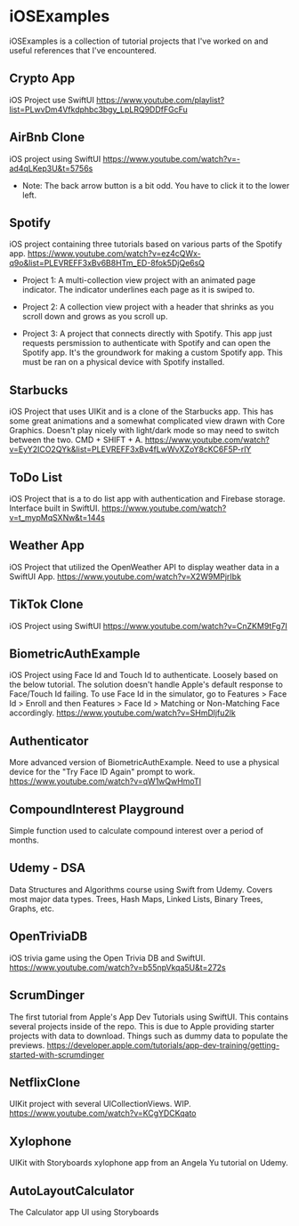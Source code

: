 # iOSExamples
iOSExamples is a collection of tutorial projects that I've worked on and useful references that I've encountered.  

## Crypto App
iOS Project use SwiftUI
https://www.youtube.com/playlist?list=PLwvDm4Vfkdphbc3bgy_LpLRQ9DDfFGcFu


## AirBnb Clone
iOS project using SwiftUI
https://www.youtube.com/watch?v=-ad4qLKep3U&t=5756s
* Note: The back arrow button is a bit odd. You have to click it to the lower left. 


## Spotify
iOS project containing three tutorials based on various parts of the Spotify app. 
https://www.youtube.com/watch?v=ez4cQWx-q9o&list=PLEVREFF3xBv6B8HTm_ED-8fok5DjQe6sQ

- Project 1: A multi-collection view project with an animated page indicator. The indicator underlines each page as it is swiped to. 

- Project 2: A collection view project with a header that shrinks as you scroll down and grows as you scroll up. 

- Project 3: A project that connects directly with Spotify. This app just requests persmission to authenticate with Spotify and can open the Spotify app. It's the groundwork for making a custom Spotify app. This must be ran on a physical device with Spotify installed. 


## Starbucks
iOS Project that uses UIKit and is a clone of the Starbucks app. This has some great animations and a somewhat complicated view drawn with Core Graphics. Doesn't play nicely with light/dark mode so may need to switch between the two. CMD + SHIFT + A.
https://www.youtube.com/watch?v=EyY2ICO2QYk&list=PLEVREFF3xBv4fLwWvXZoY8cKC6F5P-rlY


## ToDo List
iOS Project that is a to do list app with authentication and Firebase storage. Interface built in SwiftUI.
https://www.youtube.com/watch?v=t_mypMqSXNw&t=144s


## Weather App
iOS Project that utilized the OpenWeather API to display weather data in a SwiftUI App.
https://www.youtube.com/watch?v=X2W9MPjrIbk


## TikTok Clone
iOS Project using SwiftUI
https://www.youtube.com/watch?v=CnZKM9tFg7I


## BiometricAuthExample
iOS Project using Face Id and Touch Id to authenticate. Loosely based on the below tutorial. The solution doesn't handle Apple's default response to Face/Touch Id failing. To use Face Id in the simulator, go to Features > Face Id > Enroll and then Features > Face Id > Matching or Non-Matching Face accordingly. 
https://www.youtube.com/watch?v=SHmDljfu2lk


## Authenticator
More advanced version of BiometricAuthExample. Need to use a physical device for the "Try Face ID Again" prompt to work. 
https://www.youtube.com/watch?v=qW1wQwHmoTI


## CompoundInterest Playground
Simple function used to calculate compound interest over a period of months. 


## Udemy - DSA
Data Structures and Algorithms course using Swift from Udemy. Covers most major data types. Trees, Hash Maps, Linked Lists, Binary Trees, Graphs, etc. 


## OpenTriviaDB
iOS trivia game using the Open Trivia DB and SwiftUI. 
https://www.youtube.com/watch?v=b55npVkqa5U&t=272s


## ScrumDinger
The first tutorial from Apple's App Dev Tutorials using SwiftUI. This contains several projects inside of the repo. This is due to Apple providing starter projects with data to download. Things such as dummy data to populate the previews. 
https://developer.apple.com/tutorials/app-dev-training/getting-started-with-scrumdinger


## NetflixClone
UIKit project with several UICollectionViews. WIP. 
https://www.youtube.com/watch?v=KCgYDCKqato


## Xylophone
UIKit with Storyboards xylophone app from an Angela Yu tutorial on Udemy. 


## AutoLayoutCalculator
The Calculator app UI using Storyboards


